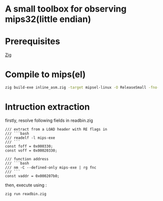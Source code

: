 # A small toolbox for observing mips32(little endian)

# Prerequisites

[Zig](https://ziglang.org/)

# Compile to mips(el)

```bash
zig build-exe inline_asm.zig -target mipsel-linux -O ReleaseSmall -fno-strip --name mips-exe
```

# Intruction extraction

firstly, resolve following fields in readbin.zig

````zig
/// extract from a LOAD header with RE flags in
/// ```bash
/// readelf -l mips-exe
/// ```
const foff = 0x000330;
const voff = 0x00020330;

/// function address
/// ```bash
/// nm -C --defined-only mips-exe | rg fnc
/// ```
const vaddr = 0x000207b0;
````

then, execute using :

```bash
zig run readbin.zig
```
